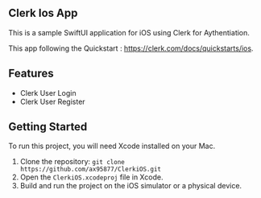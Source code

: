 ## Clerk Ios App 

This is a sample SwiftUI application for iOS using Clerk for Aythentiation.

This app following the Quickstart : https://clerk.com/docs/quickstarts/ios.

## Features

- Clerk User Login
- Clerk User Register

## Getting Started

To run this project, you will need Xcode installed on your Mac.

1. Clone the repository: `git clone https://github.com/ax95877/ClerkiOS.git`
2. Open the `ClerkiOS.xcodeproj` file in Xcode.
3. Build and run the project on the iOS simulator or a physical device.


